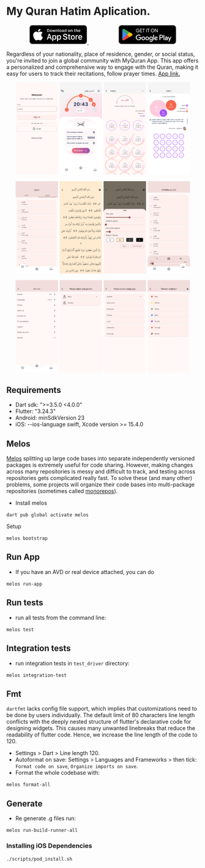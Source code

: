 # My Quran Hatim Aplication.

<p align="center">
  <a href="https://apps.apple.com/kg/app/my-quran/id1671645027">
    <img src="doc/images/app_store.png" alt="Get it on App Store" width="30%">
  </a>
  &emsp; &emsp;&emsp;&emsp;&emsp;
  <a href="https://play.google.com/store/apps/details?id=com.alee.my_quran">
    <img src="doc/images/google_play.png" alt="Get it on Play Store" width="30%">
  </a>
</p>

Regardless of your nationality, place of residence, gender, or social status, you're invited to join a global community with MyQuran App. This app offers a personalized and comprehensive way to engage with the Quran, making it easy for users to track their recitations, follow prayer times. [App link.](https://onelink.to/q58a9t)

<p align="center">
  <img src="doc/iPhone 16 Pro Max/005-login-google-page.png" width="22%" />
  <img src="doc/iPhone 16 Pro Max/021-home-init.png" width="22%" />
  <img src="doc/iPhone 16 Pro Max/041-hatim-juzs.png" width="22%" />
  <img src="doc/iPhone 16 Pro Max/042-hatim-pages.png" width="22%" />
</p>

<p align="center">
  <img src="doc/iPhone 16 Pro Max/062-read-quran-surahs.png" width="22%" />
  <img src="doc/iPhone 16 Pro Max/063-read-quran-baqarah.png" width="22%" />
  <img src="doc/iPhone 16 Pro Max/064-read-quran-settings.png" width="22%" />
  <img src="doc/iPhone 16 Pro Max/082-quran-audio-play-fatiha.png" width="22%" />
</p>

<p align="center">
  <img src="doc/iPhone 16 Pro Max/101-settings-init.png" width="22%" />
  <img src="doc/iPhone 16 Pro Max/102-settings-gender-male.png" width="22%" />
  <img src="doc/iPhone 16 Pro Max/104-settings-language-page-en.png" width="22%" />
  <img src="doc/iPhone 16 Pro Max/109-settings-theme-page-light-red.png" width="22%" />
</p>

## Requirements

- Dart sdk: ">=3.5.0 <4.0.0"
- Flutter: "3.24.3"
- Android: minSdkVersion 23
- iOS: --ios-language swift, Xcode version >= 15.4.0

## Melos

[Melos](https://melos.invertase.dev/) splitting up large code bases into separate independently versioned packages is extremely useful for code sharing. However, making changes across many repositories is messy and difficult to track, and testing across repositories gets complicated really fast.
To solve these (and many other) problems, some projects will organize their code bases into multi-package repositories (sometimes called [monorepos](https://en.wikipedia.org/wiki/Monorepo)).

- Install melos

```shell
dart pub global activate melos
```

Setup

```shell
melos bootstrap
```

## Run App

- If you have an AVD or real device attached, you can do

```shell
melos run-app
```

## Run tests

- run all tests from the command line:

```shell
melos test
```

## Integration tests

- run integration tests in `test_driver` directory:

```shell
melos integration-test
```

## Fmt

`dartfmt` lacks config file support, which implies that customizations need to be done by users individually. The default
limit of 80 characters line length conflicts with the deeply nested structure of flutter's declarative code for designing
widgets. This causes many unwanted linebreaks that reduce the readability of flutter code. Hence, we increase the line
length of the code to 120.

- Settings > Dart > Line length 120.
- Autoformat on save: Settings > Languages and Frameworks > then tick: `Format code on save`, `Organize imports on save`.
- Format the whole codebase with:

```shell
melos format-all
```

## Generate

- Re generate .g files run:

```shell
melos run-build-runner-all
```

### Installing iOS Dependencies

```sh
./scripts/pod_install.sh
```
